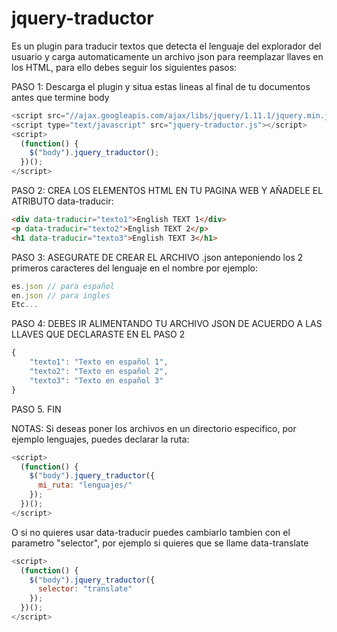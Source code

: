 jquery-traductor
================

Es un plugin para traducir textos que detecta el lenguaje del explorador del usuario y carga automaticamente un archivo json para reemplazar llaves en los HTML, para ello debes seguir los siguientes pasos:

PASO 1: Descarga el plugin y situa estas lineas al final de tu documentos antes que termine body

```javascript
<script src="//ajax.googleapis.com/ajax/libs/jquery/1.11.1/jquery.min.js"></script>
<script type="text/javascript" src="jquery-traductor.js"></script>
<script>
  (function() {
    $("body").jquery_traductor();
  })();
</script>
```

PASO 2: CREA LOS ELEMENTOS HTML EN TU PAGINA WEB Y AÑADELE EL ATRIBUTO data-traducir:

```html
<div data-traducir="texto1">English TEXT 1</div>
<p data-traducir="texto2">English TEXT 2</p>
<h1 data-traducir="texto3">English TEXT 3</h1>
```

PASO 3: ASEGURATE DE CREAR EL ARCHIVO .json anteponiendo los 2 primeros caracteres del lenguaje en el nombre por ejemplo:

```javascript
es.json // para español
en.json // para ingles
Etc...
```

PASO 4: DEBES IR ALIMENTANDO TU ARCHIVO JSON DE ACUERDO A LAS LLAVES QUE DECLARASTE EN EL PASO 2 

```javascript
{
    "texto1": "Texto en español 1",
    "texto2": "Texto en español 2",
    "texto3": "Texto en español 3"
}
```

PASO 5. FIN

NOTAS:
Si deseas poner los archivos en un directorio especifico, por ejemplo lenguajes, puedes declarar la ruta:

```javascript
<script>
  (function() {
    $("body").jquery_traductor({
      mi_ruta: "lenguajes/"
    });
  })();
</script>
```

O si no quieres usar data-traducir puedes cambiarlo tambien con el parametro "selector", por ejemplo si quieres que se llame data-translate

```javascript
<script>
  (function() {
    $("body").jquery_traductor({
      selector: "translate"
    });
  })();
</script>
```
